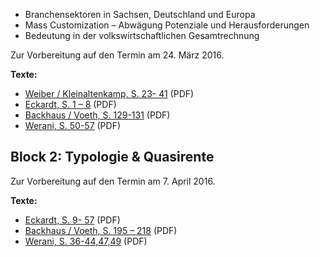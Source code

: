 
- Branchensektoren in Sachsen, Deutschland und Europa
- Mass Customization – Abwägung Potenziale und Herausforderungen
- Bedeutung in der volkswirtschaftlichen Gesamtrechnung


Zur Vorbereitung auf den Termin am 24. März 2016.

**Texte:**

- [Weiber / Kleinaltenkamp, S. 23- 41](/static/uploads/24.03._1_Weiber_Kleinaltenkamp_S.23-41.pdf) (PDF)
- [Eckardt, S. 1 – 8](/static/uploads/24.03._2_Eckhardt_S.1-8.pdf) (PDF)
- [Backhaus / Voeth, S. 129-131](/static/uploads/24.03._3_Backhaus_Voeth_S.129-131.pdf) (PDF)
- [Werani, S. 50-57](/static/uploads/24.03._4_Werani_S.50-57.pdf) (PDF)



## Block 2: Typologie & Quasirente

Zur Vorbereitung auf den Termin am 7. April 2016.

**Texte:**

- [Eckardt, S. 9- 57](/static/uploads/07.04._1_Eckardt_S.9-57.pdf) (PDF)
- [Backhaus / Voeth, S. 195 – 218](/static/uploads/07.04_3_Backhaus_Voeth_S.195-218.pdf) (PDF)
- [Werani, S. 36-44,47,49](/static/uploads/07.04_2_Werani_S.36-44_S.47_49.pdf) (PDF)


